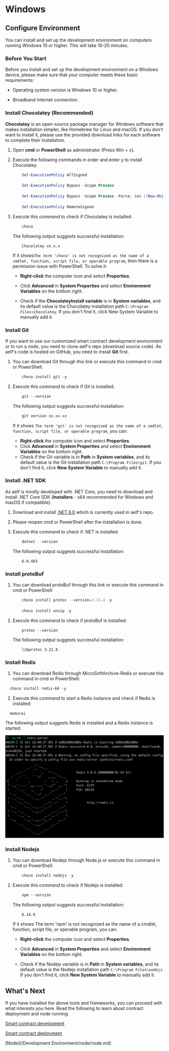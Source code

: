# Windows

## Configure Environment

You can install and set up the development environment on computers running Windows 10 or higher. This will take 10-20 minutes.

### Before You Start

Before you install and set up the development environment on a Windows device, please make sure that your computer meets these basic requirements:

- Operating system version is Windows 10 or higher.

- Broadband internet connection.

### Install Chocolatey (Recommended)

**Chocolatey** is an open-source package manager for Windows software that makes installation simpler, like Homebrew for Linux  and macOS. If you don't want to install it, please use the provided download links for each software to complete their installation.

1. Open **cmd** or **PowerShell** as administrator (Press Win + x).

2. Execute the following commands in order and enter y to install Chocolatey:

	```powershell
		Set-ExecutionPolicy AllSigned

		Set-ExecutionPolicy Bypass -Scope Process

		Set-ExecutionPolicy Bypass -Scope Process -Force; iex ((New-Object System.Net.WebClient).DownloadString('https://chocolatey.org/install.ps1'))

		Set-ExecutionPolicy RemoteSigned
	```

3. Execute this command to check if Chocolatey is installed:

	```powershell
		choco
	```
	The following output suggests successful installation:

	```
		Chocolatey vx.x.x
	```
	If it shows```The term 'choco' is not recognized as the name of a cmdlet, function, script file, or operable program```, then there is a permission issue with PowerShell. To solve it:

	+ **Right-click** the computer icon and select **Properties**.

	+ Click **Advanced** in **System Properties** and select **Environment Variables** on the bottom right.

	+ Check if the **ChocolateyInstall variable** is in **System variables**, and its default value is the Chocolatey installation path ```C:\Program Files\Chocolatey```. If you don't find it, click New System Variable to manually add it.

### Install Git

If you want to use our customized smart contract development environment or to run a node, you need to clone aelf's repo (download source code). As aelf's code is hosted on GitHub, you need to install **Git** first.

1. You can download Git through this link or execute this command in cmd or PowerShell:

	```powershell
		choco install git -y
	```

2. Execute this command to check if Git is installed:

	```powershell
		git --version
	```
	The following output suggests successful installation:

	```powershell
		git version xx.xx.xx
	```
	If it shows ```The term 'git' is not recognized as the name of a cmdlet, function, script file, or operable program```, you can:

	+ **Right-click** the computer icon and select **Properties**.
	+ Click **Advanced** in **System Properties** and select **Environment Variables** on the bottom right.
	+ Check if the Git variable is in **Path** in **System variables**, and its default value is the Git installation path ```C:\Program Files\git```. If you don't find it, click **New System Variable** to manually add it.

### Install .NET SDK

As aelf is mostly developed with .NET Core, you need to download and install .NET Core SDK (**Installers** - x64 recommended for Windows and macOS if compatible).
1. Download and install [.NET 6.0](https://dotnet.microsoft.com/en-us/download/dotnet/6.0) which is currently used in aelf's repo.

2. Please reopen cmd or PowerShell after the installation is done.

3. Execute this command to check if .NET is installed:
	```powershell
		dotnet --version
	```
	The following output suggests successful installation:
	```
		6.0.403
	```

### Install protoBuf

1. You can download protoBuf through this link or execute this command in cmd or PowerShell:
	```powershell
		choco install protoc --version=3.11.4 -y
	
		choco install unzip -y
	```
2. Execute this command to check if protoBuf is installed:

	```
		protoc --version
	```
	The following output suggests successful installation:

	```
		libprotoc 3.21.9
	```

### Install Redis

1. You can download Redis through MicroSoftArchive-Redis or execute this command in cmd or PowerShell:

  ```powershell
  	choco install redis-64 -y
  ```

2. Execute this command to start a Redis instance and check if Redis is installed:

  ```
  	memurai
  ```
  The following output suggests Redis is installed and a Redis instance is started:

  ![image](windows_install_redis.png)

### Install Nodejs

1. You can download Nodejs through Node.js or execute this command in cmd or PowerShell:

	```powershell
		choco install nodejs -y
	```

2. Execute this command to check if Nodejs is installed:
	```powershell
		npm --version
	```
	The following output suggests successful installation:

	```
		6.14.8
	```
	If it shows The term 'npm' is not recognized as the name of a cmdlet, function, script file, or operable program, you can:

	+ **Right-click** the computer icon and select **Properties**.

	+ Click **Advanced** in **System Properties** and select **Environment Variables** on the bottom right.

	+ Check if the Nodejs variable is in **Path** in **System variables**, and its default value is the Nodejs installation path ```C:\Program Files\nodejs```. If you don't find it, click **New System Variable** to manually add it.


## What's Next

If you have installed the above tools and frameworks, you can proceed with what interests you here. Read the following to learn about contract deployment and node running:

[Smart contract development](https://docs.aelf.io/en/latest/getting-started/smart-contract-development/index.html) 

[Smart contract deployment](https://docs.aelf.io/en/latest/getting-started/smart-contract-development/index.html)

[Node](/Development Environment/node/node.md)

